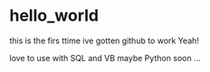 # hello_world

this is the firs ttime ive gotten github to work
Yeah!

love to use with SQL and VB
maybe Python soon
...
